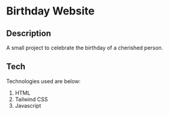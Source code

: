 # Birthday Website
## Description
A small project to celebrate the birthday of a cherished person. 
## Tech
Technologies used are below:
1. HTML
2. Tailwind CSS
3. Javascript
